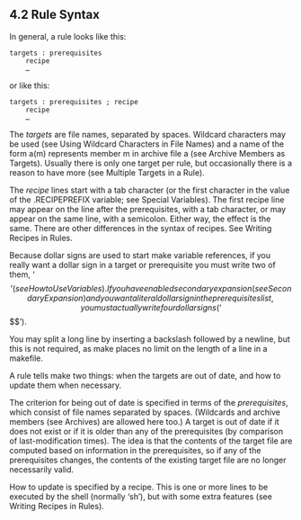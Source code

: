 ## 4.2 Rule Syntax
In general, a rule looks like this:

    targets : prerequisites
        recipe
        …
or like this:

    targets : prerequisites ; recipe
        recipe
        …
The *targets* are file names, separated by spaces. Wildcard characters may be used (see Using Wildcard Characters in File Names) and a name of the form a(m) represents member m in archive file a (see Archive Members as Targets). Usually there is only one target per rule, but occasionally there is a reason to have more (see Multiple Targets in a Rule).

The *recipe* lines start with a tab character (or the first character in the value of the .RECIPEPREFIX variable; see Special Variables). The first recipe line may appear on the line after the prerequisites, with a tab character, or may appear on the same line, with a semicolon. Either way, the effect is the same. There are other differences in the syntax of recipes. See Writing Recipes in Rules.

Because dollar signs are used to start make variable references, if you really want a dollar sign in a target or prerequisite you must write two of them, ‘$$’ (see How to Use Variables). If you have enabled secondary expansion (see Secondary Expansion) and you want a literal dollar sign in the prerequisites list, you must actually write four dollar signs (‘$$$$’).

You may split a long line by inserting a backslash followed by a newline, but this is not required, as make places no limit on the length of a line in a makefile.

A rule tells make two things: when the targets are out of date, and how to update them when necessary.

The criterion for being out of date is specified in terms of the *prerequisites*, which consist of file names separated by spaces. (Wildcards and archive members (see Archives) are allowed here too.) A target is out of date if it does not exist or if it is older than any of the prerequisites (by comparison of last-modification times). The idea is that the contents of the target file are computed based on information in the prerequisites, so if any of the prerequisites changes, the contents of the existing target file are no longer necessarily valid.

How to update is specified by a recipe. This is one or more lines to be executed by the shell (normally ‘sh’), but with some extra features (see Writing Recipes in Rules).